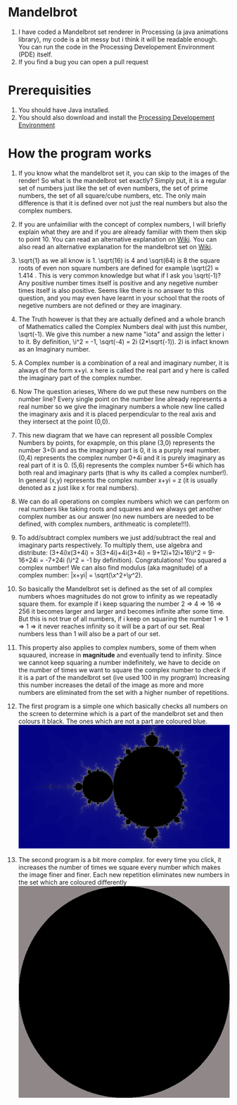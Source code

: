 # Mandelbrot
1. I have coded a Mandelbrot set renderer in Processing (a java animations library), my code is a bit messy but i think it will be readable enough. You can run the code in the Processing Developement Environment (PDE) itself.  
2. If you find a bug you can open a pull request

# Prerequisities
1. You should have Java installed.
2. You should also download and install the [Processing Developement Environment](https://processing.org/)

# How the program works

1. If you know what the mandelbrot set it, you can skip to the images of the render! So what is the mandelbrot set exactly? Simply put, it is a regular set of numbers just like the set of even numbers, the set of prime numbers, the set of all square/cube numbers, etc. The only main difference is that it is defined over not just the real numbers but also the complex numbers.

2. If you are unfaimiliar with the concept of complex numbers, I will briefly explain what they are and if you are already familiar with them then skip to point 10. You can read an alternative explanation on [Wiki](https://en.wikipedia.org/wiki/Complex_number). You can also read an alternative explanation for the mandelbrot set on [Wiki](https://en.wikipedia.org/wiki/Mandelbrot_set).

3. \sqrt{1} as we all know is 1. \sqrt(16) is 4 and \sqrt(64) is 8 the square roots of even non square numbers are defined for example \sqrt(2) ≈ 1.414 . This is very common knowledge but what if I ask you \sqrt(-1)? Any positive number times itself is positive and any negetive number times itself is also positive. Seems like there is no answer to this question, and you may even have learnt in your school that the roots of negetive numbers are not defined or they are imaginary. 

4. The Truth however is that they are actually defined and a whole branch of Mathematics called the Complex Numbers deal with just this number, \sqrt(-1). We give this number a new name "iota" and assign the letter i to it. By definition, \i^2 = -1, \sqrt(-4) = 2i (2*\sqrt(-1)). 2i is infact known as an Imaginary number.

5. A Complex number is a combination of a real and imaginary number, it is always of the form x+yi. x here is called the real part and y here is called the imaginary part of the complex number.

6. Now The question arieses, Where do we put these new numbers on the number line? Every single point on the number line already represents a real number so we give the imaginary numbers a whole new line called the imaginary axis and it is placed perpendicular to the real axis and they intersect at the point (0,0). 

7. This new diagram that we have can represent all possible Complex Numbers by points, for exapmple, on this plane (3,0) represents the number 3+0i and as the imaginary part is 0, it is a purply real number. (0,4) represents the complex number 0+4i and it is purely imaginary as real part of it is 0. (5,6) represents the complex number 5+6i which has both real and imaginary parts (that is why its called a complex number!). In general (x,y) represents the complex number x+yi = z (it is usually denoted as z just like x for real numbers).

8. We can do all operations on complex numbers which we can perform on real numbers like taking roots and squares and we always get another complex number as our answer (no new numbers are needed to be defined, with complex numbers, arithmeatic is complete!!!).

9. To add/subtract complex numbers we just add/subtract the real and imaginary parts respectively. To multiply them, use algebra and distribute: (3+4i)x(3+4i) = 3(3+4i)+4i(3+4i) = 9+12i+12i+16\i^2 = 9-16+24i = -7+24i (\i^2 = -1 by definition). Congratulations! You squared a complex number! We can also find modulus (aka magnitude) of a complex number: |x+yi| = \sqrt(\x^2+\y^2).

10. So basically the Mandelbrot set is defined as the set of all complex numbers whoes magnitudes do not grow to infinity as we repeatadly square them. for example if i keep squaring the number 2 => 4 => 16 => 256 it becomes larger and larger and becomes infinite after some time. But this is not true of all numbers, if i keep on squaring the number 1 => 1 => 1 => it never reaches infinity so it will be a part of our set. Real numbers less than 1 will also be a part of our set. 

11. This property also applies to complex numbers, some of them when squaured, increase in **magnitude** and eventually tend to infinity. Since we cannot keep squaring a number indefinitely, we have to decide on the number of times we want to square the complex number to check if it is a part of the mandelbrot set (ive used 100 in my program) Increasing this number increases the detail of the image as more and more numbers are eliminated from the set with a higher number of repetitions.

12. The first program is a simple one which basically checks all numbers on the screen to determine which is a part of the mandelbrot set and then colours it black. The ones which are not a part are coloured blue.  
![](https://github.com/Divy1211/Mandelbrot/blob/master/mandelbrot_set_render/my.png)

13. The second program is a bit more *complex*. for every time you click, it increases the number of times we square every number which makes the image finer and finer. Each new repetition eliminates new numbers in the set which are coloured differently
![](https://github.com/Divy1211/Mandelbrot/blob/master/mandelbrot_set_render_2/example.gif)
